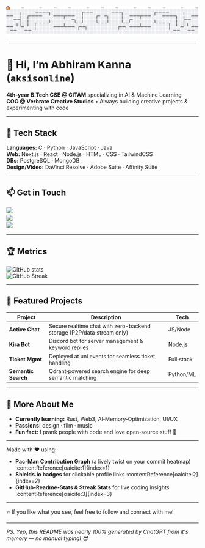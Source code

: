 <!-- Pac‑Man Contribution Graph -->
<picture>
  <source media="(prefers-color-scheme: dark)" srcset="https://raw.githubusercontent.com/aksisonline/aksisonline/output/pacman-contribution-graph-dark.svg">
  <source media="(prefers-color-scheme: light)" srcset="https://raw.githubusercontent.com/aksisonline/aksisonline/output/pacman-contribution-graph.svg">
  <img alt="Pac‑Man contribution graph" src="https://raw.githubusercontent.com/aksisonline/aksisonline/output/pacman-contribution-graph.svg">
</picture>

---

# 👋 Hi, I’m Abhiram Kanna (`aksisonline`)

**4th‑year B.Tech CSE @ GITAM** specializing in AI & Machine Learning  
**COO @ Verbrate Creative Studios** • Always building creative projects & experimenting with code  

---

## 🚀 Tech Stack

**Languages:** C · Python · JavaScript · Java  
**Web:** Next.js · React · Node.js · HTML · CSS · TailwindCSS  
**DBs:** PostgreSQL · MongoDB  
**Design/Video:** DaVinci Resolve · Adobe Suite · Affinity Suite  

---

## 📫 Get in Touch

[![](https://img.shields.io/badge/LinkedIn-%230077B5.svg?logo=linkedin&logoColor=white)](https://www.linkedin.com/in/abhiramkanna)  
[![](https://img.shields.io/badge/Youtube-%23FF0000.svg?logo=youtube&logoColor=white)](https://youtube.com/@aksisonline)  
[![](https://img.shields.io/badge/Instagram-%23E1306C.svg?logo=instagram&logoColor=white)](https://instagram.com/aksisonline)

---

## 🏆 Metrics

![GitHub stats](https://github-readme-stats.vercel.app/api?username=aksisonline&show_icons=true&theme=radical)  
![GitHub Streak](https://github-readme-streak-stats.herokuapp.com/?user=aksisonline&theme=radical)

---

## 🌟 Featured Projects

| Project | Description | Tech |
|--------|-------------|------|
| **Active Chat** | Secure realtime chat with zero-backend storage (P2P/data‑stream only) | JS/Node |
| **Kira Bot** | Discord bot for server management & keyword replies | Node.js |
| **Ticket Mgmt** | Deployed at uni events for seamless ticket handling | Full‑stack |
| **Semantic Search** | Qdrant‑powered search engine for deep semantic matching | Python/ML |

---

## 🎨 More About Me

- **Currently learning:** Rust, Web3, AI‑Memory‑Optimization, UI/UX  
- **Passions:** design · film · music  
- **Fun fact:** I prank people with code and love open‑source stuff 🎉

---

Made with ❤️ using:  
- **Pac‑Man Contribution Graph** (a lively twist on your commit heatmap) :contentReference[oaicite:1]{index=1}  
- **Shields.io badges** for clickable profile links :contentReference[oaicite:2]{index=2}  
- **GitHub‑Readme‑Stats & Streak Stats** for live coding insights :contentReference[oaicite:3]{index=3}

---

⭐ If you like what you see, feel free to follow and connect with me!

---

*PS. Yep, this README was nearly 100% generated by ChatGPT from it's memory — no manual typing! 😎*
